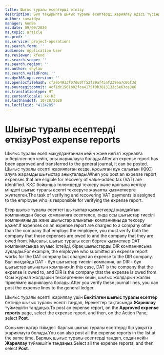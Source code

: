 ```yaml
---
title: Шығыс туралы есептерді өткізу
description: Бұл тақырыпта шығыс туралы есептерді жариялау әдісі түсіндірілген.
author: suvaidya
manager: AnnBe
ms.date: 09/09/2020
ms.topic: article
ms.prod: ''
ms.service: project-operations
ms.search.form: ''
audience: Application User
ms.reviewer: kfend
ms.search.scope: ''
ms.search.region: ''
ms.author: shylaw
ms.search.validFrom: ''
ms.dyn365.ops.version: ''
ms.openlocfilehash: cfae54933f07d60ff52f29af45af239ea7c06f3d
ms.sourcegitcommit: 4cf1dc1561b92fca4175f0b3813133c5e63ce8e6
ms.translationtype: HT
ms.contentlocale: kk-KZ
ms.lasthandoff: 10/28/2020
ms.locfileid: "4124285"
---
```

# <a name="post-expense-reports"></a><span data-ttu-id="c4d9c-103">Шығыс туралы есептерді өткізу</span><span class="sxs-lookup"><span data-stu-id="c4d9c-103">Post expense reports</span></span>

<span data-ttu-id="c4d9c-104">Шығыс туралы есеп мақұлданғаннан кейін және негізгі журналға жіберілгеннен кейін, оны жариялауға болады.</span><span class="sxs-lookup"><span data-stu-id="c4d9c-104">After an expense report has been approved and transferred to the general journal, it can be posted.</span></span> <span data-ttu-id="c4d9c-105">Шығыс туралы есепті жариялаған кезде, қосылған құн салығын (ҚҚС) алуға жарамды шығыстар анықталады.</span><span class="sxs-lookup"><span data-stu-id="c4d9c-105">When you post an expense report, expenses that are eligible for recovery of value-added tax (VAT) are identified.</span></span> <span data-ttu-id="c4d9c-106">ҚҚС бойынша төлемдерді тексеру және қалпына келтіру міндеті шығыс туралы есепті тексеруге жауапты қызметкерге жүктелген.</span><span class="sxs-lookup"><span data-stu-id="c4d9c-106">The task of verifying and recovering VAT payments is assigned to the employee who is responsible for verifying the expense report.</span></span>

<span data-ttu-id="c4d9c-107">Егер шығыс туралы есептегі шығыстар қызметкерді жалдайтын компаниядан басқа компанияға есептелсе, онда осы шығыстар тиесілі компанияны да және шығыстар алынатын компанияны да тексеру қажет.</span><span class="sxs-lookup"><span data-stu-id="c4d9c-107">If expenses on an expense report are charged to a company other than the company that employs the employee, you must verify both the company that those expenses are owed to and the company that they are owed from.</span></span> <span data-ttu-id="c4d9c-108">Мысалы, шығыс туралы есеп берген қызметкер DAT компаниясында жұмыс істейді, бірақ шығыстарды DIR компаниясына аударды.</span><span class="sxs-lookup"><span data-stu-id="c4d9c-108">For example, the employee who submitted an expense report works for the DAT company but charged an expense to the DIR company.</span></span> <span data-ttu-id="c4d9c-109">Бұл жағдайда DAT - бұл шығыстар тиесілі компания, ал DIR - бұл шығыстар алынатын компания.</span><span class="sxs-lookup"><span data-stu-id="c4d9c-109">In this case, DAT is the company that the expense is owed to, and DIR is the company that the expense is owed from.</span></span> <span data-ttu-id="c4d9c-110">Осы журнал жолдарын тексергеннен кейін, шығыс жолдарын жалпы тіркелімге жариялауға болады.</span><span class="sxs-lookup"><span data-stu-id="c4d9c-110">After you verify these journal lines, you can post the expense lines to the general ledger.</span></span>

<span data-ttu-id="c4d9c-111">Шығыс туралы есепті жариялау үшін **Бекітілген шығыс туралы есептер** бетінде шығыс туралы есепті таңдап, Әрекеттер тақтасында **Жариялау** түймешігін таңдаңыз.</span><span class="sxs-lookup"><span data-stu-id="c4d9c-111">To post an expense report, on the **Approved expense reports** page, select the expense report, and then, on the Action Pane, select **Post**.</span></span>

<span data-ttu-id="c4d9c-112">Сонымен қатар тізімдегі барлық шығыс туралы есептерді бір уақытта жариялауға болады.</span><span class="sxs-lookup"><span data-stu-id="c4d9c-112">You can also post all the expense reports in the list at the same time.</span></span> <span data-ttu-id="c4d9c-113">Барлық шығыс туралы есептерді таңдап, содан кейін **Жариялау** түймешігін таңдаңыз.</span><span class="sxs-lookup"><span data-stu-id="c4d9c-113">Select all the expense reports, and then select **Post**.</span></span>

